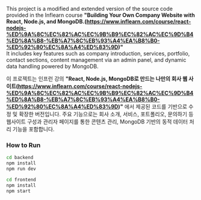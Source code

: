 This project is a modified and extended version of the source code provided in the Inflearn course **"Building Your Own Company Website with React, Node.js, and MongoDB.(https://www.inflearn.com/course/react-nodejs-%ED%9A%8C%EC%82%AC%EC%9B%B9%EC%82%AC%EC%9D%B4%ED%8A%B8-%EB%A7%8C%EB%93%A4%EA%B8%B0-%ED%92%80%EC%8A%A4%ED%83%9D)"**  
It includes key features such as company introduction, services, portfolio, contact sections, content management via an admin panel, and dynamic data handling powered by MongoDB.

이 프로젝트는 인프런 강의 **"React, Node.js, MongoDB로 만드는 나만의 회사 웹 사이트(https://www.inflearn.com/course/react-nodejs-%ED%9A%8C%EC%82%AC%EC%9B%B9%EC%82%AC%EC%9D%B4%ED%8A%B8-%EB%A7%8C%EB%93%A4%EA%B8%B0-%ED%92%80%EC%8A%A4%ED%83%9D)"** 에서 제공된 코드를 기반으로 수정 및 확장한 버전입니다. 주요 기능으로는 회사 소개, 서비스, 포트폴리오, 문의하기 등 웹사이트 구성과 관리자 페이지를 통한 콘텐츠 관리, MongoDB 기반의 동적 데이터 처리 기능을 포함합니다.


### How to Run

```bash
cd backend
npm install
npm run dev

cd frontend
npm install
npm start
